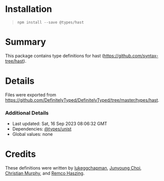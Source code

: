 # Installation
> `npm install --save @types/hast`

# Summary
This package contains type definitions for hast (https://github.com/syntax-tree/hast).

# Details
Files were exported from https://github.com/DefinitelyTyped/DefinitelyTyped/tree/master/types/hast.

### Additional Details
 * Last updated: Sat, 16 Sep 2023 08:06:32 GMT
 * Dependencies: [@types/unist](https://npmjs.com/package/@types/unist)
 * Global values: none

# Credits
These definitions were written by [lukeggchapman](https://github.com/lukeggchapman), [Junyoung Choi](https://github.com/rokt33r), [Christian Murphy](https://github.com/ChristianMurphy), and [Remco Haszing](https://github.com/remcohaszing).
